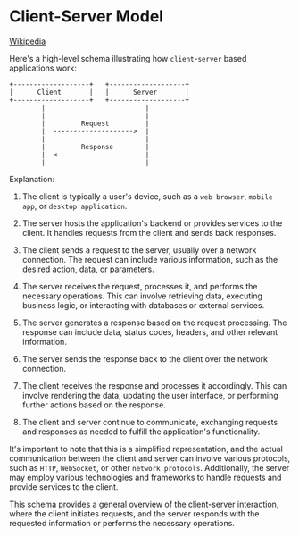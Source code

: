 # Client-Server Model

[Wikipedia](https://en.wikipedia.org/wiki/Client-server_model)

Here's a high-level schema illustrating how `client`-`server` based applications work:

```text
+-------------------+   +-------------------+
|      Client       |   |      Server       |
+-------------------+   +-------------------+
        |                         |
        |                         |
        |         Request         |
        |  -------------------->  |
        |                         |
        |         Response        |
        |  <--------------------  |
        |                         |
```

Explanation:

1. The client is typically a user's device, such as a `web browser`, `mobile app`, or `desktop application`.

2. The server hosts the application's backend or provides services to the client. It handles requests from the client and sends back responses.

3. The client sends a request to the server, usually over a network connection. The request can include various information, such as the desired action, data, or parameters.

4. The server receives the request, processes it, and performs the necessary operations. This can involve retrieving data, executing business logic, or interacting with databases or external services.

5. The server generates a response based on the request processing. The response can include data, status codes, headers, and other relevant information.

6. The server sends the response back to the client over the network connection.

7. The client receives the response and processes it accordingly. This can involve rendering the data, updating the user interface, or performing further actions based on the response.

8. The client and server continue to communicate, exchanging requests and responses as needed to fulfill the application's functionality.

It's important to note that this is a simplified representation, and the actual communication between the client and server can involve various protocols, such as `HTTP`, `WebSocket`, or other `network protocols`. Additionally, the server may employ various technologies and frameworks to handle requests and provide services to the client.

This schema provides a general overview of the client-server interaction, where the client initiates requests, and the server responds with the requested information or performs the necessary operations.
